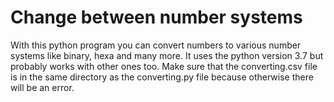 # Change between number systems
With this python program you can convert numbers to various number systems like binary, hexa and many more. It uses the python version 3.7 but probably works with other ones too. Make sure that the converting.csv file is in the same directory as the converting.py file because otherwise there will be an error.
